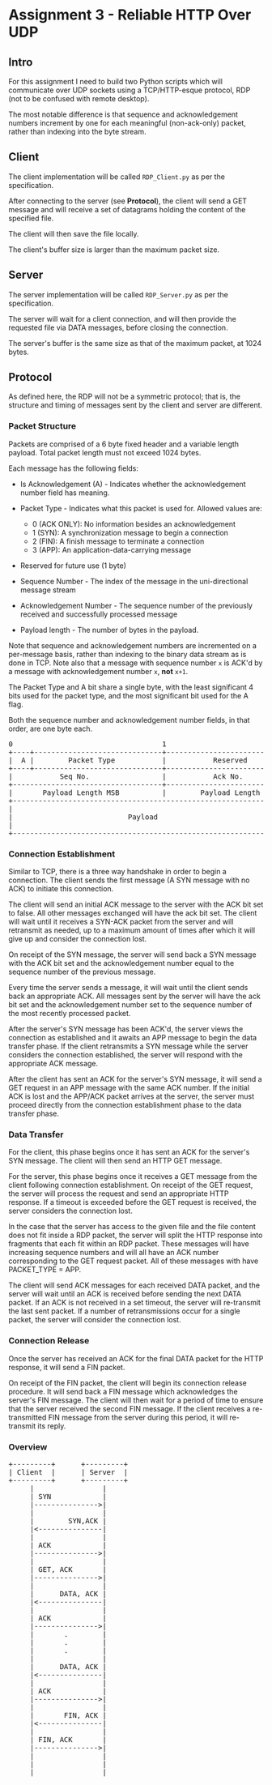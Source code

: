 # Assignment 3 - Reliable HTTP Over UDP

## Intro

For this assignment I need to build two Python scripts which will communicate 
over UDP sockets using a TCP/HTTP-esque protocol, RDP (not to be confused with 
remote desktop).

The most notable difference is that sequence and acknowledgement numbers 
increment by one for each meaningful (non-ack-only) packet, rather than indexing
into the byte stream.

## Client
The client implementation will be called `RDP_Client.py` as per the 
specification.

After connecting to the server (see __Protocol__), the client will send a GET
message and will receive a set of datagrams holding the content of the specified
file.

The client will then save the file locally.

The client's buffer size is larger than the maximum packet size.

## Server
The server implementation will be called `RDP_Server.py` as per the 
specification.

The server will wait for a client connection, and will then provide the 
requested file via DATA messages, before closing the connection.

The server's buffer is the same size as that of the maximum packet, at 1024 
bytes.
## Protocol

As defined here, the RDP will not be a symmetric protocol; that is, the 
structure and timing of messages sent by the client and server are different.

### Packet Structure

Packets are comprised of a 6 byte fixed header and a variable length 
payload. Total packet length must not exceed 1024 bytes.

Each message has the following fields:
* Is Acknowledgement (A) - Indicates whether the acknowledgement number field 
has meaning.
* Packet Type - Indicates what this packet is used for. Allowed values are:
    * 0 (ACK ONLY): No information besides an acknowledgement
    * 1 (SYN): A synchronization message to begin a connection
    * 2 (FIN): A finish message to terminate a connection
    * 3 (APP): An application-data-carrying message
    
* Reserved for future use (1 byte)
* Sequence Number - The index of the message in the uni-directional message
 stream
* Acknowledgement Number - The sequence number of the previously received and
  successfully processed message
* Payload length - The number of bytes in the payload.

Note that sequence and acknowledgement numbers are incremented on a per-message
basis, rather than indexing to the binary data stream as is done in TCP. Note 
also that a message with sequence number `x` is ACK'd by a message with 
acknowledgement number `x`, __not__ `x+1`.

The Packet Type and A bit share a single byte, with the least significant 4 bits
used for the packet type, and the most significant bit used for the A flag. 

Both the sequence number and acknowledgement number fields, in that order, are 
one byte each. 
<pre>
0                                   1                                   2
+----+------------------------------+-----------------------------------+ 0
|  A |        Packet Type           |           Reserved                |
+----+------------------------------+-----------------------------------+ 2
|           Seq No.                 |           Ack No.                 |
+-----------------------------------+-----------------------------------+ 4
|       Payload Length MSB          |        Payload Length MSB         | 
+-----------------------------------------------------------------------+ 6
|                                                                       |
|                           Payload                                     |
|                                                                       |
+-----------------------------------------------------------------------+
</pre>

### Connection Establishment
Similar to TCP, there is a three way handshake in order to begin a connection.
The client sends the first message (A SYN message with no ACK) to initiate this connection.

The client will send an initial ACK message to the server with the ACK bit set 
to false. All other messages exchanged will have the ack bit set. The client 
will wait until it receives a SYN-ACK packet from the server and will retransmit
as needed, up to a maximum amount of times after which it will give up and 
consider the connection lost. 

On receipt of the SYN message, the server will send back a SYN message with the 
ACK bit set and the acknowledgement number equal to the sequence number of the 
previous message.

Every time the server sends a message, it will wait until the client sends back 
an appropriate ACK. All messages sent by the server will have the ack bit set 
and the acknowledgement number set to the sequence number of the most recently 
processed packet.

After the server's SYN message has been ACK'd, the server views the connection 
as established and it awaits an APP message to begin the data transfer phase. 
If the client retransmits a SYN message while the server considers the 
connection established, the server will respond with the appropriate ACK 
message.

After the client has sent an ACK for the server's SYN message, it will send a 
GET request in an APP message with the same ACK number. If the initial ACK is 
lost and the APP/ACK packet arrives at the server, the server must proceed 
directly from the connection establishment phase to the data transfer phase.

### Data Transfer

For the client, this phase begins once it has sent an ACK for the server's SYN 
message. The client will then send an HTTP GET message.

For the server, this phase begins once it receives a GET message from the client
following connection establishment. On receipt of the GET request, the server 
will process the request and send an appropriate HTTP response. If a timeout is
exceeded before the GET request is received, the server considers the connection 
lost.

In the case that the server has access to the given file and the file content 
does not fit inside a RDP packet, the server will split the HTTP response into 
fragments that each fit within an RDP packet. These messages will have 
increasing sequence numbers and will all have an ACK number corresponding to the
GET request packet. All of these messages with have PACKET_TYPE = APP.

The client will send ACK messages for each received DATA packet, and the server
will wait until an ACK is received before sending the next DATA packet. If an 
ACK is not received in a set timeout, the server will re-transmit the last sent
packet. If a number of retransmissions occur for a single packet, the server 
will consider the connection lost.

### Connection Release

Once the server has received an ACK for the final DATA packet for the HTTP 
response, it will send a FIN packet.

On receipt of the FIN packet, the client will begin its connection release 
procedure. It will send back a FIN message which acknowledges the server's FIN
message. The client will then wait for a period of time to ensure that the 
server received the second FIN message. If the client receives a re-transmitted
FIN message from the server during this period, it will re-transmit its reply.

### Overview
[comment]: https://textart.io/sequence
<pre>
+---------+      +---------+
| Client  |      | Server  |
+---------+      +---------+
     |                |
     | SYN            |
     |--------------->|
     |                |
     |        SYN,ACK |
     |<---------------|
     |                |
     | ACK            |
     |--------------->|
     |                |
     | GET, ACK       |
     |--------------->|
     |                |
     |      DATA, ACK |
     |<---------------|
     |                |
     | ACK            |
     |--------------->|
     |       .        |
     |       .        |
     |       .        |
     |                |
     |      DATA, ACK |
     |<---------------|
     |                |
     | ACK            |
     |--------------->|
     |                |
     |       FIN, ACK |
     |<---------------|
     |                |
     | FIN, ACK       |
     |--------------->|
     |                |
     |                |
     |                |
 </pre>